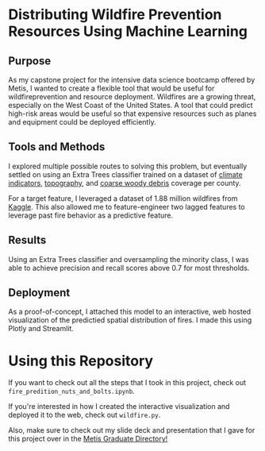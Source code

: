 # Distributing Wildfire Prevention Resources Using Machine Learning

## Purpose
As my capstone project for the intensive data science bootcamp 
offered by Metis, I wanted to create a flexible tool that would be 
useful for wildfireprevention and resource deployment. Wildfires are 
a growing threat, especially on the West Coast of the United States. A tool that could
predict high-risk areas would be useful so that expensive resources
such as planes and equipment could be deployed efficiently. 

## Tools and Methods
I explored multiple possible routes to solving this problem, but 
eventually settled on using an Extra Trees classifier trained on
a dataset of [climate indicators](https://www.ncdc.noaa.gov/cag/county/mapping/42/pcp/199806/12/value), [topography](https://www.ers.usda.gov/data-products/natural-amenities-scale/), and 
[coarse woody debris](https://apps.fs.usda.gov/fia/datamart/CSV/datamart_csv.html) 
coverage per county. 

For a target feature, I leveraged a dataset of 1.88 million wildfires
from [Kaggle](https://www.kaggle.com/rtatman/188-million-us-wildfires). 
This also allowed me to feature-engineer two lagged features to leverage
past fire behavior as a predictive feature. 

## Results
Using an Extra Trees classifier and oversampling the minority class, I was 
able to achieve precision and recall scores above 0.7 for most thresholds.

## Deployment
As a proof-of-concept, I attached this model to an interactive, web hosted 
visualization of the predictied spatial distribution of fires. I made this using Plotly and Streamlit.

# Using this Repository
If you want to check out all the steps that I took in this project, check out
`fire_predition_nuts_and_bolts.ipynb`. 

If you're interested in how I created the interactive visualization and deployed
it to the web, check out `wildfire.py`. 

Also, make sure to check out my slide deck and presentation that I gave for this project
over in the [Metis Graduate Directory!]()









